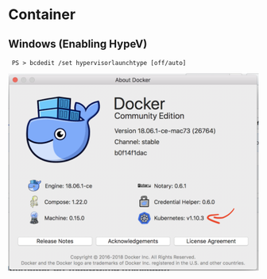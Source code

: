 # Container

## Windows (Enabling HypeV)

```
 PS > bcdedit /set hypervisorlaunchtype [off/auto]
 ```

![alt tag](docker.png)

